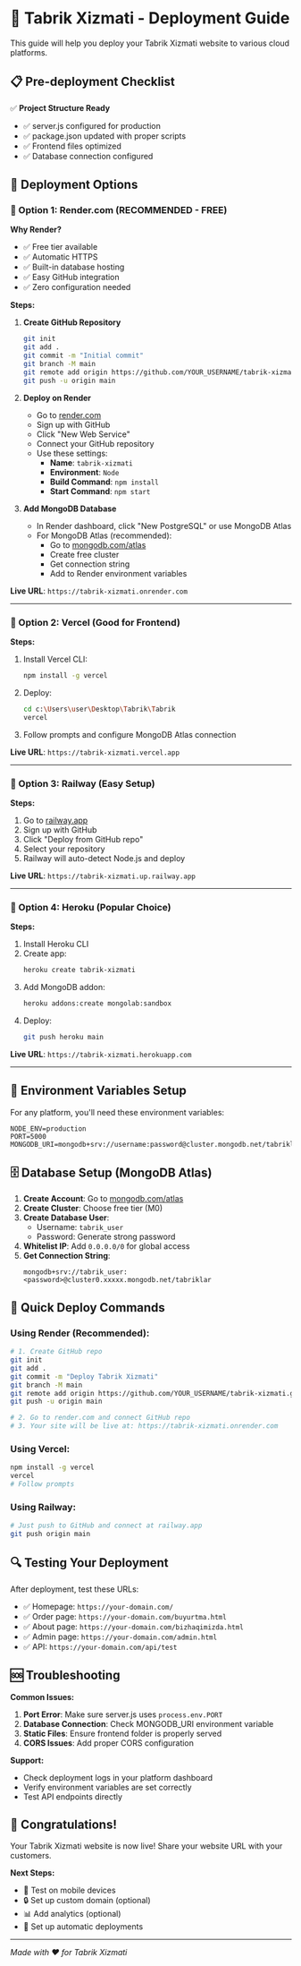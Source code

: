 # 🚀 Tabrik Xizmati - Deployment Guide

This guide will help you deploy your Tabrik Xizmati website to various cloud platforms.

## 📋 Pre-deployment Checklist

✅ **Project Structure Ready**
- ✅ server.js configured for production
- ✅ package.json updated with proper scripts
- ✅ Frontend files optimized
- ✅ Database connection configured

## 🌟 Deployment Options

### 🥇 Option 1: Render.com (RECOMMENDED - FREE)

**Why Render?**
- ✅ Free tier available
- ✅ Automatic HTTPS
- ✅ Built-in database hosting
- ✅ Easy GitHub integration
- ✅ Zero configuration needed

**Steps:**
1. **Create GitHub Repository**
   ```bash
   git init
   git add .
   git commit -m "Initial commit"
   git branch -M main
   git remote add origin https://github.com/YOUR_USERNAME/tabrik-xizmati.git
   git push -u origin main
   ```

2. **Deploy on Render**
   - Go to [render.com](https://render.com)
   - Sign up with GitHub
   - Click "New Web Service"
   - Connect your GitHub repository
   - Use these settings:
     - **Name**: `tabrik-xizmati`
     - **Environment**: `Node`
     - **Build Command**: `npm install`
     - **Start Command**: `npm start`

3. **Add MongoDB Database**
   - In Render dashboard, click "New PostgreSQL" or use MongoDB Atlas
   - For MongoDB Atlas (recommended):
     - Go to [mongodb.com/atlas](https://www.mongodb.com/atlas)
     - Create free cluster
     - Get connection string
     - Add to Render environment variables

**Live URL**: `https://tabrik-xizmati.onrender.com`

---

### 🥈 Option 2: Vercel (Good for Frontend)

**Steps:**
1. Install Vercel CLI:
   ```bash
   npm install -g vercel
   ```

2. Deploy:
   ```bash
   cd c:\Users\user\Desktop\Tabrik\Tabrik
   vercel
   ```

3. Follow prompts and configure MongoDB Atlas connection

**Live URL**: `https://tabrik-xizmati.vercel.app`

---

### 🥉 Option 3: Railway (Easy Setup)

**Steps:**
1. Go to [railway.app](https://railway.app)
2. Sign up with GitHub
3. Click "Deploy from GitHub repo"
4. Select your repository
5. Railway will auto-detect Node.js and deploy

**Live URL**: `https://tabrik-xizmati.up.railway.app`

---

### 🥉 Option 4: Heroku (Popular Choice)

**Steps:**
1. Install Heroku CLI
2. Create app:
   ```bash
   heroku create tabrik-xizmati
   ```
3. Add MongoDB addon:
   ```bash
   heroku addons:create mongolab:sandbox
   ```
4. Deploy:
   ```bash
   git push heroku main
   ```

**Live URL**: `https://tabrik-xizmati.herokuapp.com`

---

## 🔧 Environment Variables Setup

For any platform, you'll need these environment variables:

```
NODE_ENV=production
PORT=5000
MONGODB_URI=mongodb+srv://username:password@cluster.mongodb.net/tabriklar
```

## 🗄️ Database Setup (MongoDB Atlas)

1. **Create Account**: Go to [mongodb.com/atlas](https://www.mongodb.com/atlas)
2. **Create Cluster**: Choose free tier (M0)
3. **Create Database User**: 
   - Username: `tabrik_user`
   - Password: Generate strong password
4. **Whitelist IP**: Add `0.0.0.0/0` for global access
5. **Get Connection String**: 
   ```
   mongodb+srv://tabrik_user:<password>@cluster0.xxxxx.mongodb.net/tabriklar
   ```

## 🎯 Quick Deploy Commands

### Using Render (Recommended):
```bash
# 1. Create GitHub repo
git init
git add .
git commit -m "Deploy Tabrik Xizmati"
git branch -M main
git remote add origin https://github.com/YOUR_USERNAME/tabrik-xizmati.git
git push -u origin main

# 2. Go to render.com and connect GitHub repo
# 3. Your site will be live at: https://tabrik-xizmati.onrender.com
```

### Using Vercel:
```bash
npm install -g vercel
vercel
# Follow prompts
```

### Using Railway:
```bash
# Just push to GitHub and connect at railway.app
git push origin main
```

## 🔍 Testing Your Deployment

After deployment, test these URLs:
- ✅ Homepage: `https://your-domain.com/`
- ✅ Order page: `https://your-domain.com/buyurtma.html`
- ✅ About page: `https://your-domain.com/bizhaqimizda.html`
- ✅ Admin page: `https://your-domain.com/admin.html`
- ✅ API: `https://your-domain.com/api/test`

## 🆘 Troubleshooting

**Common Issues:**
1. **Port Error**: Make sure server.js uses `process.env.PORT`
2. **Database Connection**: Check MONGODB_URI environment variable
3. **Static Files**: Ensure frontend folder is properly served
4. **CORS Issues**: Add proper CORS configuration

**Support:**
- Check deployment logs in your platform dashboard
- Verify environment variables are set correctly
- Test API endpoints directly

## 🎉 Congratulations!

Your Tabrik Xizmati website is now live! Share your website URL with your customers.

**Next Steps:**
- 📱 Test on mobile devices
- 🔒 Set up custom domain (optional)
- 📊 Add analytics (optional)
- 🔄 Set up automatic deployments

---
*Made with ❤️ for Tabrik Xizmati*